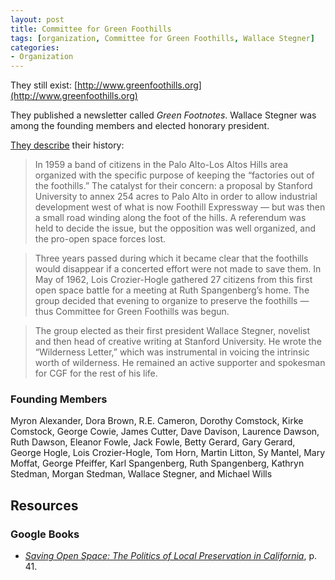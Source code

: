 ```yaml
---
layout: post
title: Committee for Green Foothills
tags: [organization, Committee for Green Foothills, Wallace Stegner]
categories:
- Organization
---
```


They still exist: [http://www.greenfoothills.org](http://www.greenfoothills.org)

They published a newsletter called *Green Footnotes*. Wallace Stegner was among
the founding members and elected honorary president.

[They describe](http://www.greenfoothills.org/about/) their history:

> In 1959 a band of citizens in the Palo Alto-Los Altos Hills area organized with
the specific purpose of keeping the “factories out of the foothills.” The
catalyst for their concern: a proposal by Stanford University to annex 254 acres
to Palo Alto in order to allow industrial development west of what is now
Foothill Expressway — but was then a small road winding along the foot of the
hills. A referendum was held to decide the issue, but the opposition was well
organized, and the pro-open space forces lost.

> Three years passed during which it became clear that the foothills would
disappear if a concerted effort were not made to save them. In May of 1962, Lois
Crozier-Hogle gathered 27 citizens from this first open space battle for a
meeting at Ruth Spangenberg’s home. The group decided that evening to organize
to preserve the foothills — thus Committee for Green Foothills was begun.

> The group elected as their first president Wallace Stegner, novelist and then
head of creative writing at Stanford University. He wrote the “Wilderness
Letter,” which was instrumental in voicing the intrinsic worth of wilderness. He
remained an active supporter and spokesman for CGF for the rest of his life.

### Founding Members

Myron Alexander, Dora Brown, R.E. Cameron, Dorothy Comstock, Kirke Comstock, George Cowie, James Cutter, Dave Davison, Laurence Dawson, Ruth Dawson, Eleanor Fowle, Jack Fowle, Betty Gerard, Gary Gerard, George Hogle, Lois Crozier-Hogle, Tom Horn, Martin Litton, Sy Mantel, Mary Moffat, George Pfeiffer, Karl Spangenberg, Ruth Spangenberg, Kathryn Stedman, Morgan Stedman, Wallace Stegner, and Michael Wills

## Resources

### Google Books

* *[Saving Open Space: The Politics of Local Preservation in
California](http://books.google.com/books?id=belF_wIlClQC&pg=PA41&dq=%22committee+for+green+foothills%22&hl=en&sa=X&ei=tmHCUoGKJ6b72QWjmIGQBw&ved=0CD4Q6AEwAg#v=onepage&q=%22committee%20for%20green%20foothills%22&f=false)*, p. 41.
